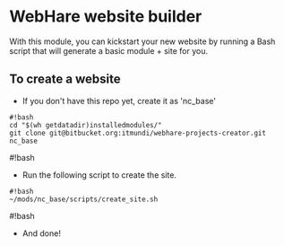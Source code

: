 # WebHare website builder

With this module, you can kickstart your new website by running a Bash script that will generate a basic module + site for you.

## To create a website

- If you don't have this repo yet, create it as 'nc_base'

```
#!bash
cd "$(wh getdatadir)installedmodules/"
git clone git@bitbucket.org:itmundi/webhare-projects-creator.git nc_base
```
#!bash

- Run the following script to create the site.

```
#!bash
~/mods/nc_base/scripts/create_site.sh
```
#!bash

- And done!